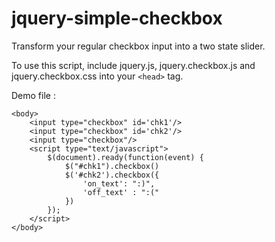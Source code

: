 jquery-simple-checkbox
======================


Transform your regular checkbox input into a two state slider.

To use this script, include jquery.js, jquery.checkbox.js and jquery.checkbox.css into your ``<head>`` tag.

Demo file :
<html>
	<head>
		<title>demo page</title>
		<link rel="stylesheet" href="jquery.checkbox.css" />
		<script type="text/javascript" src="http://code.jquery.com/jquery-latest.min.js"></script>
		<script type="text/javascript" src="jquery.checkbox.js"></script>
	</head>

	<body>
		<input type="checkbox" id='chk1'/>
		<input type="checkbox" id='chk2'/>	
		<input type="checkbox"/>		
		<script type="text/javascript">
			$(document).ready(function(event) {
				$("#chk1").checkbox()
				$('#chk2').checkbox({
					'on_text': ":)",
					'off_text' : ":("
				})
			});
		</script>
	</body>
</html>